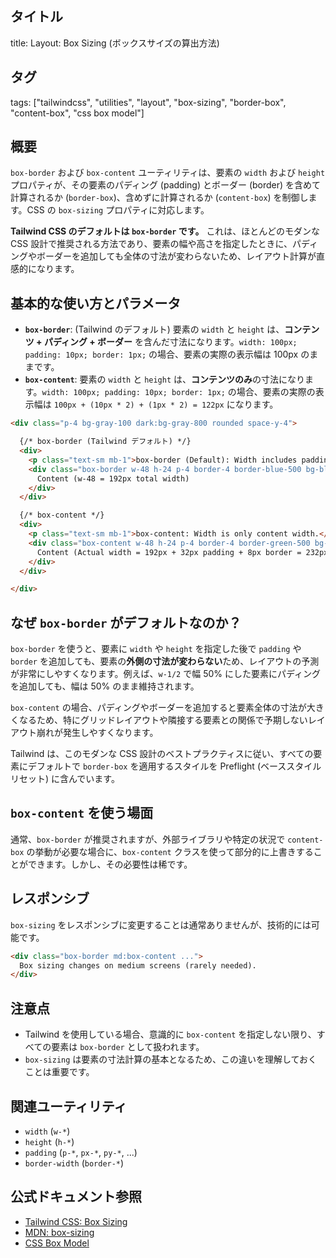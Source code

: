 ## タイトル
title: Layout: Box Sizing (ボックスサイズの算出方法)

## タグ
tags: ["tailwindcss", "utilities", "layout", "box-sizing", "border-box", "content-box", "css box model"]

## 概要
`box-border` および `box-content` ユーティリティは、要素の `width` および `height` プロパティが、その要素のパディング (padding) とボーダー (border) を含めて計算されるか (`border-box`)、含めずに計算されるか (`content-box`) を制御します。CSS の `box-sizing` プロパティに対応します。

**Tailwind CSS のデフォルトは `box-border` です。** これは、ほとんどのモダンな CSS 設計で推奨される方法であり、要素の幅や高さを指定したときに、パディングやボーダーを追加しても全体の寸法が変わらないため、レイアウト計算が直感的になります。

## 基本的な使い方とパラメータ

*   **`box-border`**: (Tailwind のデフォルト) 要素の `width` と `height` は、**コンテンツ + パディング + ボーダー** を含んだ寸法になります。`width: 100px; padding: 10px; border: 1px;` の場合、要素の実際の表示幅は 100px のままです。
*   **`box-content`**: 要素の `width` と `height` は、**コンテンツのみ**の寸法になります。`width: 100px; padding: 10px; border: 1px;` の場合、要素の実際の表示幅は `100px + (10px * 2) + (1px * 2) = 122px` になります。

```html
<div class="p-4 bg-gray-100 dark:bg-gray-800 rounded space-y-4">

  {/* box-border (Tailwind デフォルト) */}
  <div>
    <p class="text-sm mb-1">box-border (Default): Width includes padding & border.</p>
    <div class="box-border w-48 h-24 p-4 border-4 border-blue-500 bg-blue-100 dark:bg-blue-900/30">
      Content (w-48 = 192px total width)
    </div>
  </div>

  {/* box-content */}
  <div>
    <p class="text-sm mb-1">box-content: Width is only content width.</p>
    <div class="box-content w-48 h-24 p-4 border-4 border-green-500 bg-green-100 dark:bg-green-900/30">
      Content (Actual width = 192px + 32px padding + 8px border = 232px)
    </div>
  </div>

</div>
```

## なぜ `box-border` がデフォルトなのか？

`box-border` を使うと、要素に `width` や `height` を指定した後で `padding` や `border` を追加しても、要素の**外側の寸法が変わらない**ため、レイアウトの予測が非常にしやすくなります。例えば、`w-1/2` で幅 50% にした要素にパディングを追加しても、幅は 50% のまま維持されます。

`box-content` の場合、パディングやボーダーを追加すると要素全体の寸法が大きくなるため、特にグリッドレイアウトや隣接する要素との関係で予期しないレイアウト崩れが発生しやすくなります。

Tailwind は、このモダンな CSS 設計のベストプラクティスに従い、すべての要素にデフォルトで `border-box` を適用するスタイルを Preflight (ベーススタイルリセット) に含んでいます。

## `box-content` を使う場面

通常、`box-border` が推奨されますが、外部ライブラリや特定の状況で `content-box` の挙動が必要な場合に、`box-content` クラスを使って部分的に上書きすることができます。しかし、その必要性は稀です。

## レスポンシブ

`box-sizing` をレスポンシブに変更することは通常ありませんが、技術的には可能です。

```html
<div class="box-border md:box-content ...">
  Box sizing changes on medium screens (rarely needed).
</div>
```

## 注意点

*   Tailwind を使用している場合、意識的に `box-content` を指定しない限り、すべての要素は `box-border` として扱われます。
*   `box-sizing` は要素の寸法計算の基本となるため、この違いを理解しておくことは重要です。

## 関連ユーティリティ

*   `width` (`w-*`)
*   `height` (`h-*`)
*   `padding` (`p-*`, `px-*`, `py-*`, ...)
*   `border-width` (`border-*`)

## 公式ドキュメント参照
*   [Tailwind CSS: Box Sizing](https://tailwindcss.com/docs/box-sizing)
*   [MDN: box-sizing](https://developer.mozilla.org/en-US/docs/Web/CSS/box-sizing)
*   [CSS Box Model](https://developer.mozilla.org/en-US/docs/Web/CSS/CSS_Box_Model/Introduction_to_the_CSS_box_model)